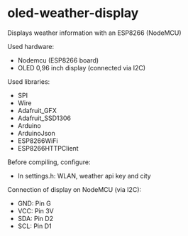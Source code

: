 # oled-weather-display
Displays weather information with an ESP8266 (NodeMCU)

Used hardware:
* Nodemcu (ESP8266 board)
* OLED 0,96 inch display (connected via I2C)

Used libraries:
* SPI
* Wire
* Adafruit_GFX
* Adafruit_SSD1306
* Arduino
* ArduinoJson
* ESP8266WiFi
* ESP8266HTTPClient

Before compiling, configure:
* In settings.h: WLAN, weather api key and city

Connection of display on NodeMCU (via I2C):
* GND: Pin G
* VCC: Pin 3V
* SDA: Pin D2
* SCL: Pin D1